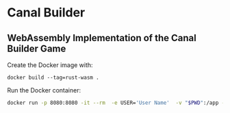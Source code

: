 # Canal Builder

## WebAssembly Implementation of the Canal Builder Game

Create the Docker image with:
````
docker build --tag=rust-wasm .
````

Run the Docker container:
```` bash
docker run -p 8080:8080 -it --rm  -e USER='User Name'  -v "$PWD":/app --name wasm-package rust-wasm:latest /bin/bash
````